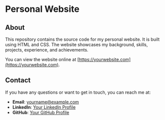 # Personal Website

## About

This repository contains the source code for my personal website. It is built using HTML and CSS. The website showcases my background, skills, projects, experience, and achievements.

You can view the website online at [https://yourwebsite.com](https://yourwebsite.com).

## Contact

If you have any questions or want to get in touch, you can reach me at:

- **Email**: yourname@example.com
- **LinkedIn**: [Your LinkedIn Profile](https://www.linkedin.com/in/yourprofile)
- **GitHub**: [Your GitHub Profile](https://github.com/yourusername)
